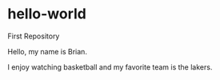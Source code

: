 # hello-world
First Repository

Hello, my name is Brian.

I enjoy watching basketball and my favorite team is the lakers.
